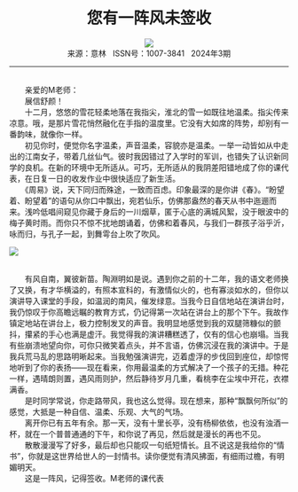 # <center>您有一阵风未签收</center>

<div align=center><img src="http://fslib.vip.qikan.cn/img.ashx?key=%d7%f7%d5%df%a3%ba%bb%c4%d4%c2"></div>

<center>来源：意林   ISSN号：1007-3841   2024年3期</center>

* * *

<br>　　亲爱的M老师：  
　　展信舒颜！  
　　十二月，悠悠的雪花轻柔地落在我指尖，淮北的雪一如既往地温柔。指尖传来凉意。哦，是那片雪花悄然融化在手指的温度里。它没有大如席的阵势，却别有一番韵味，就像你一样。  
　　初见你时，便觉你名字温柔，声音温柔，容貌亦是温柔。一举一动皆如从中走出的江南女子，带着几丝仙气。彼时我因错过了入学时的军训，也错失了认识新同学的良机。在新的环境中无所适从。可巧，无所适从的我阴差阳错地成了你的课代表，在日复一日的收发作业中很快适应了新生活。  
　　《周易》说，天下同归而殊途，一致而百虑。印象最深的是你讲《春》。“盼望着、盼望着”的语句从你口中飘出，宛若仙乐，仿佛那盎然的春天从书中迤逦而来。浅吟低唱间窥见你藏于身后的一川烟草，匿于心底的满城风絮，没于眼波中的梅子黄时雨。而你只不惊不扰地朗诵着，仿佛和着春风，与我们一群孩子浴乎沂，咏而归，与孔子一起，到舞雩台上吹了吹风。

![](http://img.resource.qikan.cn/markvip/qkimages/yili/yili202403/yili20240349-1-l.jpg)

  
<br>　　有风自南，翼彼新苗。陶淵明如是说。遇到你之前的十二年，我的语文老师换了又换，有才华横溢的，有照本宣科的，有激情似火的，也有寡淡如水的，但你以演讲导入课堂的手段，如温润的南风，催发绿意。当我今日自信地站在演讲台时，我仍惊叹于你高瞻远瞩的教育方式，仍记得第一次站在讲台上的那个下午。我故作镇定地站在讲台上，极力控制发叉的声音。我明显地感觉到我的双腿筛糠似的颤抖，攥紧的手心也满是虚汗。我觉得我的演讲糟糕透了，仅有的信心也崩塌。当我有些崩溃地望向你，可你只微笑着点头，并不言语，仿佛沉浸在我的演讲中。于是我兵荒马乱的思路明晰起来。当我勉强演讲完，迈着虚浮的步伐回到座位，却惊愕地听到了你的表扬——现在看来，你用最温柔的方式解决了一个孩子的无措。种花一样，遇晴朗则置，遇风雨则护，然后静待岁月几重，看桃李在尘埃中开花，衣襟满香。  
　　是时同学常说，你走路带风，我也这么觉得。现在想来，那种“飘飘何所似”的感觉，大抵是一种自信、温柔、乐观、大气的气场。  
　　离开你已有五年有余。那一天，没有十里长亭，没有杨柳依依，也没有浊酒一杯，就在一个普普通通的下午，和你说了再见，然后就是漫长的再也不见。  
　　散散漫漫写了好多，最后却也只能叹一句纸短情长。且不说这是我给你的“情书”，你就是这世界给世人的一封情书。读你便觉有清风拂面，有细雨过檐，有明媚明天。  
　　这是一阵风，记得签收。M老师的课代表
